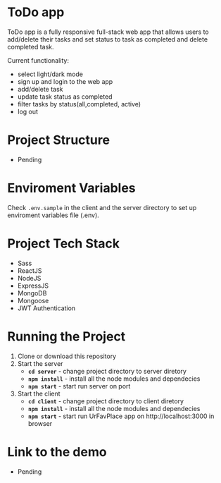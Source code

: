 # ToDo app
ToDo app is a fully responsive full-stack web app that allows users to add/delete their tasks and set status to task as completed and delete completed task. 

Current functionality:
* select light/dark mode
* sign up and login to the web app 
* add/delete task
* update task status as completed
* filter tasks by status(all,completed, active)
* log out

# Project Structure
* Pending


# Enviroment Variables
Check `.env.sample` in the client and the server directory to set up enviroment variables file (.env). 

# Project Tech Stack
* Sass
* ReactJS
* NodeJS
* ExpressJS
* MongoDB
* Mongoose
* JWT Authentication

# Running the Project
1. Clone or download this repository
2. Start the server
   * **`cd server`** - change project directory to server diretory
   * **`npm install`** - install all the node modules and dependecies
   * **`npm start`** - start run server on port
3. Start the client
   * **`cd client`** - change project directory to client diretory
   * **`npm install`** - install all the node modules and dependecies
   * **`npm start`** - start run UrFavPlace app on http://localhost:3000 in browser

# Link to the demo
* Pending

